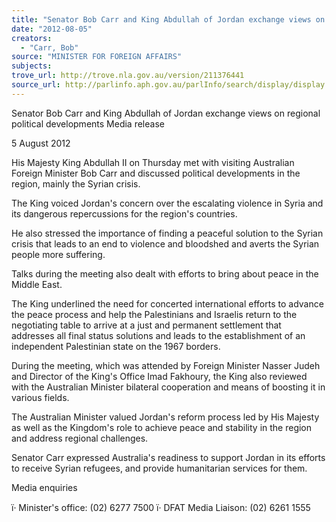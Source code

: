 ```yaml
---
title: "Senator Bob Carr and King Abdullah of Jordan exchange views on regional political developments"
date: "2012-08-05"
creators:
  - "Carr, Bob"
source: "MINISTER FOR FOREIGN AFFAIRS"
subjects:
trove_url: http://trove.nla.gov.au/version/211376441
source_url: http://parlinfo.aph.gov.au/parlInfo/search/display/display.w3p;query=Id%3A%22media/pressrel/1884615%22
---
```


 

 

 

 Senator Bob Carr and King Abdullah of  Jordan exchange views on regional political  developments  Media release 

 5 August 2012 

 His Majesty King Abdullah II on Thursday met with visiting Australian Foreign Minister  Bob Carr and discussed political developments in the region, mainly the Syrian crisis.  

 The King voiced Jordan's concern over the escalating violence in Syria and its dangerous  repercussions for the region's countries.  

 He also stressed the importance of finding a peaceful solution to the Syrian crisis that leads to  an end to violence and bloodshed and averts the Syrian people more suffering.  

 Talks during the meeting also dealt with efforts to bring about peace in the Middle East.  

 The King underlined the need for concerted international efforts to advance the peace process  and help the Palestinians and Israelis return to the negotiating table to arrive at a just and  permanent settlement that addresses all final status solutions and leads to the establishment of  an independent Palestinian state on the 1967 borders.  

 During the meeting, which was attended by Foreign Minister Nasser Judeh and Director of  the King's Office Imad Fakhoury, the King also reviewed with the Australian Minister  bilateral cooperation and means of boosting it in various fields.  

 The Australian Minister valued Jordan's reform process led by His Majesty as well as the  Kingdom's role to achieve peace and stability in the region and address regional challenges.  

 Senator Carr expressed Australia's readiness to support Jordan in its efforts to receive Syrian  refugees, and provide humanitarian services for them. 

 Media enquiries 

 ï· Minister's office: (02) 6277 7500  ï· DFAT Media Liaison: (02) 6261 1555 

 

